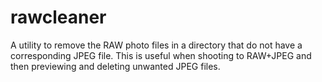 # rawcleaner

A utility to remove the RAW photo files in a directory that do not have a corresponding JPEG file. This is useful when shooting to RAW+JPEG and then previewing and deleting unwanted JPEG files.
